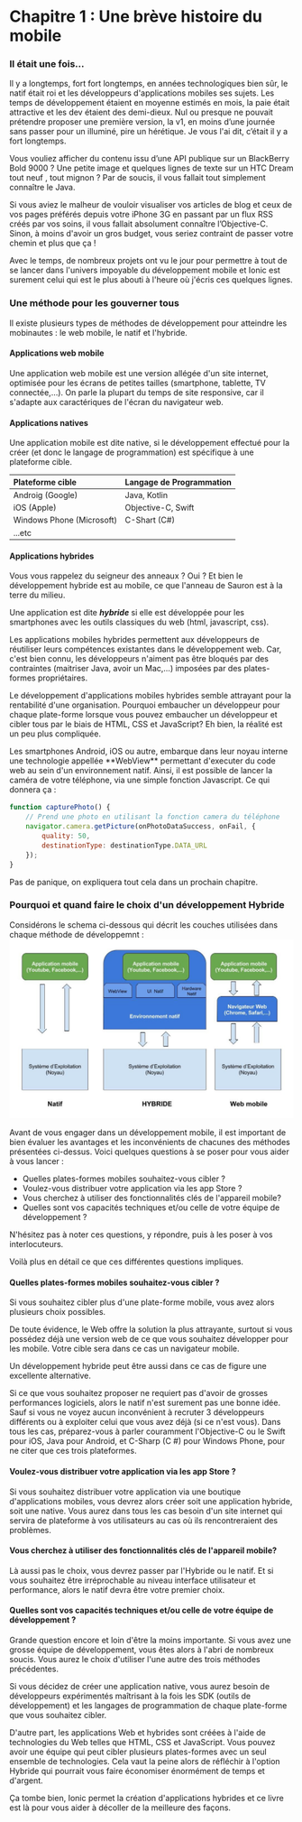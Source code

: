 # Chapitre 1 :  Une brève histoire du  mobile

### Il était une fois...

Il y a longtemps, fort fort longtemps, en années technologiques bien sûr, le natif était roi et les développeurs d'applications mobiles ses sujets. Les temps de développement étaient en moyenne estimés en mois, la paie était attractive et les dev étaient des demi-dieux. Nul ou presque ne pouvait prétendre proposer une première version, la v1, en moins d’une journée sans passer pour un illuminé, pire un hérétique. Je vous l'ai dit, c’était il y a fort longtemps.

Vous vouliez afficher du contenu issu d’une API publique sur un BlackBerry Bold 9000 ? Une petite image et quelques lignes de texte sur un HTC Dream tout neuf , tout mignon ? Par de soucis, il vous fallait tout simplement connaître le Java.

Si vous aviez le malheur de vouloir visualiser vos articles de blog et ceux de vos pages préférés depuis votre iPhone 3G en passant par un flux RSS créés par vos soins, il vous fallait absolument connaître l’Objective-C. Sinon, à moins d'avoir un gros budget, vous seriez contraint de passer votre chemin et plus que ça !

Avec le temps, de nombreux projets ont vu le jour pour permettre à tout de se lancer dans l'univers impoyable du développement mobile et Ionic est surement celui qui est le plus abouti à l'heure où j'écris ces quelques lignes.

### Une méthode pour les gouverner tous

Il existe plusieurs types de méthodes de développement pour atteindre les mobinautes : le web mobile, le natif et l'hybride.

#### Applications web mobile

Une application web mobile est une version allégée d'un site internet, optimisée pour les écrans de petites tailles \(smartphone, tablette, TV connectée,...\). On parle la plupart du temps de site responsive, car il s'adapte aux caractériques de l'écran du navigateur web.

#### Applications natives

Une application mobile est dite native, si le développement effectué pour la créer \(et donc le langage de programmation\) est spécifique à une plateforme cible.

| Plateforme cible | Langage de Programmation |
| :--- | :--- |
| Androig \(Google\) | Java, Kotlin |
| iOS \(Apple\) | Objective-C, Swift |
| Windows Phone \(Microsoft\) | C-Shart \(C\#\) |
| ...etc |  |

#### Applications hybrides

Vous vous rappelez du seigneur des anneaux ? Oui ? Et bien le développement hybride est au mobile, ce que l'anneau de Sauron est à la terre du milieu.

Une application est dite _**hybride**_ si elle est développée pour les smartphones avec les outils classiques du web \(html, javascript, css\).

Les applications mobiles hybrides permettent aux développeurs de réutiliser leurs compétences existantes dans le développement web. Car, c'est bien connu, les développeurs n'aiment pas être bloqués par des contraintes \(maitriser Java, avoir un Mac,...\) imposées par des plates-formes propriétaires.

Le développement d'applications mobiles hybrides semble attrayant pour la rentabilité d'une organisation. Pourquoi embaucher un développeur pour chaque plate-forme lorsque vous pouvez embaucher un développeur et cibler tous par le biais de HTML, CSS et JavaScript? Eh bien, la réalité est un peu plus compliquée.

Les smartphones Android, iOS ou autre, embarque dans leur noyau interne une technologie appellée \*\*WebView\*\* permettant d'executer du code web au sein d'un environnement natif. Ainsi, il est possible de lancer la caméra de votre téléphone, via une simple fonction Javascript. Ce qui donnera ça :

```js
function capturePhoto() {
    // Prend une photo en utilisant la fonction camera du téléphone
    navigator.camera.getPicture(onPhotoDataSuccess, onFail, {
        quality: 50,
        destinationType: destinationType.DATA_URL
    });
}
```

Pas de panique, on expliquera tout cela dans un prochain chapitre.

### Pourquoi et quand faire le choix d'un développement Hybride

Considérons le schema ci-dessous qui décrit les couches utilisées dans chaque méthode de développemnt :![](/assets/webview_schema.jpg)

Avant de vous engager dans un développement mobile, il est important de bien évaluer les avantages et les inconvénients de chacunes des méthodes présentées ci-dessus. Voici quelques questions à se poser pour vous aider à vous lancer :

* Quelles plates-formes mobiles souhaitez-vous cibler ?
* Voulez-vous distribuer votre application via les app Store ?
* Vous cherchez à utiliser des fonctionnalités clés de l'appareil mobile?
* Quelles sont vos capacités techniques et/ou celle de votre équipe de développement ?

N'hésitez pas à noter ces questions, y répondre, puis à les poser à vos interlocuteurs.

Voilà plus en détail ce que ces différentes questions impliques.

#### Quelles plates-formes mobiles souhaitez-vous cibler ?

Si vous souhaitez cibler plus d'une plate-forme mobile, vous avez alors plusieurs choix possibles.

De toute évidence, le Web offre la solution la plus attrayante, surtout si vous possédez déjà une version web de ce que vous souhaitez développer pour les mobile. Votre cible sera dans ce cas un navigateur mobile.

Un développement hybride peut être aussi dans ce cas de figure une excellente alternative.

Si ce que vous souhaitez proposer ne requiert pas d'avoir de grosses performances logiciels, alors le natif n'est surement pas une bonne idée. Sauf si vous ne voyez aucun inconvénient à recruter 3 développeurs différents ou à exploiter celui que vous avez déjà \(si ce n'est vous\). Dans tous les cas, préparez-vous à parler couramment l'Objective-C ou le Swift pour iOS, Java pour Android, et C-Sharp \(C \#\) pour Windows Phone, pour ne citer que ces trois plateformes.

#### Voulez-vous distribuer votre application via les app Store ?

Si vous souhaitez distribuer votre application via une boutique d'applications mobiles, vous devrez alors créer soit une application hybride, soit une native. Vous aurez dans tous les cas besoin d'un site internet qui servira de plateforme à vos utilisateurs au cas où ils rencontreraient des problèmes.

#### Vous cherchez à utiliser des fonctionnalités clés de l'appareil mobile?

Là aussi pas le choix, vous devrez passer par l'Hybride ou le natif. Et si vous souhaitez être irréprochable au niveau interface utilisateur et performance, alors le natif devra être votre premier choix.

#### Quelles sont vos capacités techniques et/ou celle de votre équipe de développement ?

Grande question encore et loin d'être la moins importante. Si vous avez une grosse équipe de développement, vous êtes alors à l'abri de nombreux soucis. Vous aurez le choix d'utiliser l'une autre des trois méthodes précédentes.

Si vous décidez de créer une application native, vous aurez besoin de développeurs expérimentés maîtrisant à la fois les SDK \(outils de développement\)  et les langages de programmation de chaque plate-forme que vous souhaitez cibler.

D'autre part, les applications Web et hybrides sont créées à l'aide de technologies du Web telles que HTML, CSS et JavaScript. Vous pouvez avoir une équipe qui peut cibler plusieurs plates-formes avec un seul ensemble de technologies. Cela vaut la peine alors de réfléchir à l'option Hybride qui pourrait vous faire économiser énormément de temps et d'argent.

Ça tombe bien, Ionic permet la création d'applications hybrides et ce livre est là pour vous aider à décoller de la meilleure des façons.


